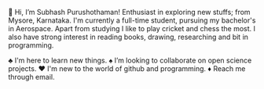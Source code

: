    👋 Hi, I’m Subhash Purushothaman!
 Enthusiast in exploring new stuffs; from Mysore, Karnataka.
 I'm currently a full-time student, pursuing my bachelor's in Aerospace.
 Apart from studying I like to play cricket and chess the most.
 I also have strong interest in reading books, drawing, researching and bit in programming.

♣ I'm here to learn new things.
♠ I’m looking to collaborate on open science projects.
♥ I'm new to the world of github and programming.
♦ Reach me through email.

<!---
Subhash5643/Subhash5643 is a ✨ special ✨ repository because its `README.md` (this file) appears on your GitHub profile.
You can click the Preview link to take a look at your changes.
--->
